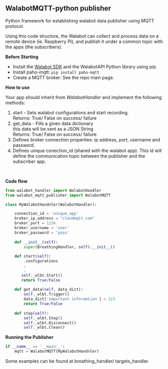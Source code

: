 ## WalabotMQTT-python publisher

Python framework for establishing walabot data publisher using MQTT protocol.

Using this code structure, the Walabot can collect and process data on a remote device (ie. Raspberry Pi),
and publish it under a common topic with the apps (the subscribers).

**Before Starting**
* Install the [Walabot SDK](http://walabot.com/getting-started) and the WalabotAPI Python library using pip.
* Install paho-mqtt: `pip install paho-mqtt`
* Create a MQTT broker: See the repo main  page.

**How to use**

Your app should inherit from _WalabotHandler_ and implement the following methods:
1. start - Sets walabot configurations and start recording.\
            Returns: True/ False on success/ failure
2. get_data - Fills a given data dictionary\
             this data will be sent as a JSON String\
             Returns: True/ False on success/ failure
3. Defines broker connection properties: ip address, port, username and password.
4. Defines unique conection_id (shared with the walabot app).
  This id will define the communication topic between the publisher and the subscriber app.

<br>

**Code flow**
```python
from walabot_handler import WalabotHandler
from walabot_mqtt_publisher import WalabotMQTT

class MyWalabotHandnler(WalabotHandler):

    connection_id = 'unique_app'
    broker_ip_address = "cloudmqtt.com"
    broker_port = 1234
    broker_username = 'user'
    broker_password = 'pass'
    
    def __init__(self):
        super(BreathingHandler, self).__init__()
     
    def start(self):
        .configurations
        .
        .
       self._wlbt.Start()
       return True/False
       
    def get_data(self, data_dict):
        self._wlbt.Trigger()
        data_dict['important inforamtion'] = 123
        return True/False
    
    def stop(self):
        self._wlbt.Stop()
        self._wlbt.Disconnect()
        self._wlbt.Clean()        
```

**Running the Publisher**
```python
if __name__ == '__main__':
    mqtt = WalabotMQTT(MyWalabotHandnler)
```

Some examples can be found at breathing_handler/ targets_handler.
